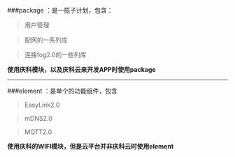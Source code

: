 ###package ：是一揽子计划，包含：
>用户管理

>配网的一系列库

>连接fog2.0的一些列库

**使用庆科模块，以及庆科云来开发APP时使用package**

-------------------------------

###element ：是单个的功能组件，包含
>EasyLink2.0

>mDNS2.0

>MQTT2.0

**使用庆科的WIFI模块，但是云平台并非庆科云时使用element**